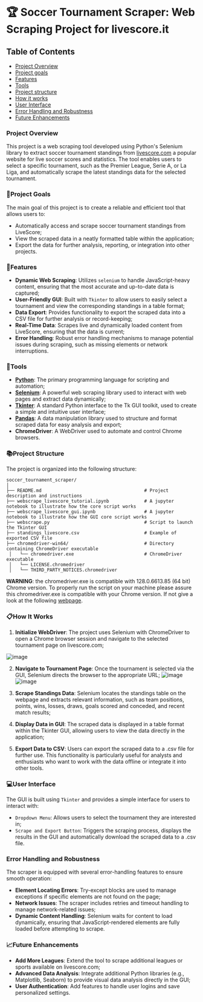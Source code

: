 # 🏆 Soccer Tournament Scraper: Web Scraping Project for livescore.it

## Table of Contents
- [Project Overview](#project-overview)
- [Project goals](#project-goals)
- [Features](#features)
- [Tools](#tools)
- [Project structure](#project-structure)
- [How it works](#how-it-works)
- [User Interface](#user-interface)
- [Error Handling and Robustness](#error-handling-and-robustness)
- [Future Enhancements](#future-enhancements)

### Project Overview
This project is a web scraping tool developed using Python's Selenium library to extract soccer tournament standings from [livescore.com](https://www.livescore.com/en/) a popular website for live soccer scores and statistics. The tool enables users to select a specific tournament, such as the Premier League, Serie A, or La Liga, and automatically scrape the latest standings data for the selected tournament.

### 🎯Project Goals
The main goal of this project is to create a reliable and efficient tool that allows users to:

- Automatically access and scrape soccer tournament standings from LiveScore;
- View the scraped data in a neatly formatted table within the application;
- Export the data for further analysis, reporting, or integration into other projects.
 
### 🚀Features
- **Dynamic Web Scraping**: Utilizes `selenium` to handle JavaScript-heavy content, ensuring that the most accurate and up-to-date data is captured;
- **User-Friendly GUI**: Built with `Tkinter` to allow users to easily select a tournament and view the corresponding standings in a table format;
- **Data Export**: Provides functionality to export the scraped data into a CSV file for further analysis or record-keeping;
- **Real-Time Data**: Scrapes live and dynamically loaded content from LiveScore, ensuring that the data is current;
- **Error Handling**: Robust error handling mechanisms to manage potential issues during scraping, such as missing elements or network interruptions.

### 🔨Tools

- [**Python**](https://www.python.org/): The primary programming language for scripting and automation;
- [**Selenium**](https://selenium-python.readthedocs.io/): A powerful web scraping library used to interact with web pages and extract data dynamically;
- [**Tkinter**](https://docs.python.org/3/library/tkinter.html): A standard Python interface to the Tk GUI toolkit, used to create a simple and intuitive user interface;
- [**Pandas**](https://pandas.pydata.org/docs/index.html): A data manipulation library used to structure and format scraped data for easy analysis and export;
- **ChromeDriver**: A WebDriver used to automate and control Chrome browsers.


### 📚Project Structure
The project is organized into the following structure:

```plaintext
soccer_tournament_scraper/
│
├── README.md                                      # Project description and instructions
├── webscrape_livescore_tutorial.ipynb             # A jupyter notebook to illustrate how the core script works
├── webscrape_livescore_gui.ipynb                  # A jupyter notebook to illustrate how the GUI core script works
├── webscrape.py                                   # Script to launch the Tkinter GUI
├── standings_livescore.csv                        # Example of exported CSV file        
├── chromedriver-win64/                            # Directory containing ChromeDriver executable
 │   └── chromedriver.exe                          # ChromeDriver executable
 │   └── LICENSE.chromedriver                      
 │   └── THIRD_PARTY_NOTICES.chromedriver          
```
**WARNING**: the chromedriver.exe is compatible with 128.0.6613.85 (64 bit) Chrome version. To properly run the script on your machine please assure this chromedriver.exe is compatible with your Chrome version. If not give a look at the following [webpage](https://getwebdriver.com/).

### 📋How It Works
1. **Initialize WebDriver**: The project uses Selenium with ChromeDriver to open a Chrome browser session and navigate to the selected tournament page on livescore.com; <center>
  <img src="https://github.com/user-attachments/assets/107cd794-6cb1-425a-8ef9-77943a43bae9" alt="image">
</center>

2. **Navigate to Tournament Page**: Once the tournament is selected via the GUI, Selenium directs the browser to the appropriate URL; ![image](https://github.com/user-attachments/assets/2345b9a9-4db8-43f7-a0f4-bfba64d5560e)
![image](https://github.com/user-attachments/assets/3dedb603-1338-4bfb-b986-367aef236c57)

3. **Scrape Standings Data**: Selenium locates the standings table on the webpage and extracts relevant information, such as team positions, points, wins, losses, draws, goals scored and conceded, and recent match results;
4. **Display Data in GUI**: The scraped data is displayed in a table format within the Tkinter GUI, allowing users to view the data directly in the application;
5. **Export Data to CSV**: Users can export the scraped data to a .csv file for further use. This functionality is particularly useful for analysts and enthusiasts who want to work with the data offline or integrate it into other tools.

### 💻User Interface
The GUI is built using `Tkinter` and provides a simple interface for users to interact with:
- `Dropdown Menu`: Allows users to select the tournament they are interested in;
- `Scrape and Export Button`: Triggers the scraping process, displays the results in the GUI and automatically download the scraped data to a .csv file.

### Error Handling and Robustness
The scraper is equipped with several error-handling features to ensure smooth operation:
- **Element Locating Errors**: Try-except blocks are used to manage exceptions if specific elements are not found on the page;
- **Network Issues**: The scraper includes retries and timeout handling to manage network-related issues;
- **Dynamic Content Handling**: Selenium waits for content to load dynamically, ensuring that JavaScript-rendered elements are fully loaded before attempting to scrape.

### 📈Future Enhancements
- **Add More Leagues**: Extend the tool to scrape additional leagues or sports available on livescore.com;
- **Advanced Data Analysis**: Integrate additional Python libraries (e.g., Matplotlib, Seaborn) to provide visual data analysis directly in the GUI;
- **User Authentication**: Add features to handle user logins and save personalized settings.
